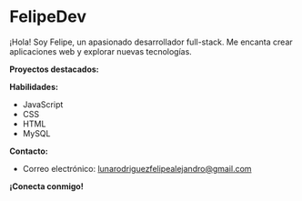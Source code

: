 # FelipeDev 

¡Hola! Soy Felipe, un apasionado desarrollador full-stack. Me encanta crear aplicaciones web y explorar nuevas tecnologías.

**Proyectos destacados:**

**Habilidades:**

* JavaScript
* CSS
* HTML
* MySQL

**Contacto:**
* Correo electrónico: lunarodriguezfelipealejandro@gmail.com
  
**¡Conecta conmigo!**
